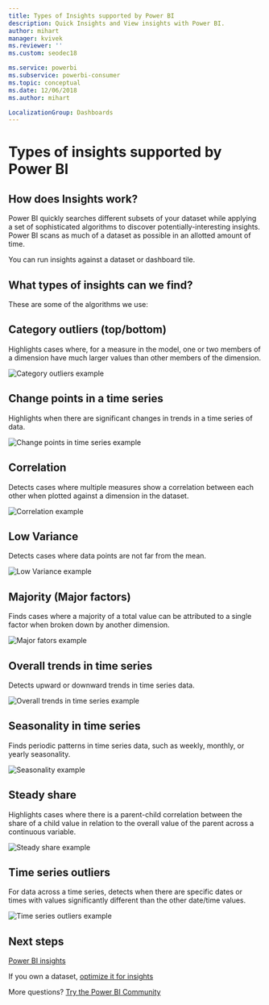 ```yaml
---
title: Types of Insights supported by Power BI
description: Quick Insights and View insights with Power BI.
author: mihart
manager: kvivek
ms.reviewer: ''
ms.custom: seodec18

ms.service: powerbi
ms.subservice: powerbi-consumer
ms.topic: conceptual
ms.date: 12/06/2018
ms.author: mihart

LocalizationGroup: Dashboards
---
```

# Types of insights supported by Power BI
## How does Insights work?
Power BI quickly searches different subsets of your dataset while applying a set of sophisticated algorithms to discover potentially-interesting insights. Power BI scans as much of a dataset as possible in an allotted amount of time.

You can run insights against a dataset or dashboard tile.   

## What types of insights can we find?
These are some of the algorithms we use:

## Category outliers (top/bottom)
Highlights cases where, for a measure in the model, one or two members of a dimension have much larger values than other members of the dimension.  

![Category outliers example](./media/end-user-insight-types/pbi_auto_insight_types_category_outliers.png)

## Change points in a time series
Highlights when there are significant changes in trends in a time series of data.

![Change points in time series example](./media/end-user-insight-types/pbi_auto_insight_types_changepoint.png)

## Correlation
Detects cases where multiple measures show a correlation between each other when plotted against a dimension in the dataset.

![Correlation example](./media/end-user-insight-types/pbi_auto_insight_types_correlation.png)

## Low Variance
Detects cases where data points are not far from the mean.

![Low Variance example](./media/end-user-insight-types/power-bi-low-variance.png)

## Majority (Major factors)
Finds cases where a majority of a total value can be attributed to a single factor when broken down by another dimension.  

![Major fators example](./media/end-user-insight-types/pbi_auto_insight_types_majority.png)

## Overall trends in time series
Detects upward or downward trends in time series data.

![Overall trends in time series example](./media/end-user-insight-types/pbi_auto_insight_types_trend.png)

## Seasonality in time series
Finds periodic patterns in time series data, such as weekly, monthly, or yearly seasonality.

![Seasonality example](./media/end-user-insight-types/pbi_auto_insight_types_seasonality_new.png)

## Steady share
Highlights cases where there is a parent-child correlation between the share of a child value in relation to the overall value of the parent across a continuous variable.

![Steady share example](./media/end-user-insight-types/pbi_auto_insight_types_steadyshare.png)

## Time series outliers
For data across a time series, detects when there are specific dates or times with values significantly different than the other date/time values.

![Time series outliers example](./media/end-user-insight-types/pbi_auto_insight_types_time_series_outliers.png)

## Next steps
[Power BI insights](end-user-insights.md)

If you own a dataset, [optimize it for insights](../service-insights-optimize.md)

More questions? [Try the Power BI Community](http://community.powerbi.com/)

